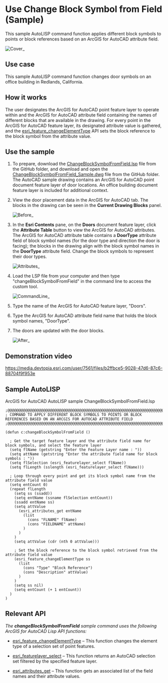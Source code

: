 # Use Change Block Symbol from Field (Sample)

This sample AutoLISP command function applies different block symbols to points or block references based on an ArcGIS for AutoCAD attribute field. 

![Cover_](https://media.devtopia.esri.com/user/7561/files/8cb91c5a-7916-47e9-ab38-4ce427f0a510)

## Use case
This sample AutoLISP command function changes door symbols on an office building in Redlands, California.

## How it works
The user designates the ArcGIS for AutoCAD point feature layer to operate within and the ArcGIS for AutoCAD attribute field containing the names of different blocks that are available in the drawing. For every point in the ArcGIS for AutoCAD feature layer, its designated attribute value is gathered, and the [esri_feature_changeElementType](https://doc.arcgis.com/en/arcgis-for-autocad/latest/commands-api/esri-feature-changeelementtype.htm) API sets the block reference to the block symbol from the attribute value.

## Use the sample
1. To prepare, download the [ChangeBlockSymbolFromField.lsp](https://devtopia.esri.com/amb13827/AFA-Samples/blob/main/SampleCodeAndDemos/ChangeBlockSymbolFromField/ChangeBlockSymbolFromField.lsp) file from the GitHub folder, and download and open the [ChangeBlockSymbolFromField_Sample.dwg](https://devtopia.esri.com/amb13827/AFA-Samples/blob/main/SampleCodeAndDemos/ChangeBlockSymbolFromField/ChangeBlockSymbolFromField_Sample.dwg) file from the GitHub folder. The AutoCAD sample drawing contains an ArcGIS for AutoCAD point document feature layer of door locations. An office building document feature layer is included for additional context. 
2.	View the door placement data in the ArcGIS for AutoCAD tab. The blocks in the drawing can be seen in the **Current Drawing Blocks** panel.

    ![Before_](https://media.devtopia.esri.com/user/7561/files/ef103267-f16c-4052-a89e-1dfdf9624100)

3.	In the **Esri Contents** pane, on the **Doors** document feature layer, click the **Attribute Table** button to view the ArcGIS for AutoCAD attributes. The ArcGIS for AutoCAD attribute table contains a **DoorType** attribute field of block symbol names (for the door type and direction the door is facing); the blocks in the drawing align with the block symbol names in the **DoorType** attribute field.  Change the block symbols to represent their door types. 

    ![Attributes_](https://media.devtopia.esri.com/user/7561/files/6f08aa74-7565-4bd5-8e98-ba10bcdda823)

4.	Load the LSP file from your computer and then type "changeBlockSymbolFromField" in the command line to access the custom tool.

    ![CommandLine_](https://media.devtopia.esri.com/user/7561/files/20f86898-2a36-4014-9ce3-804445475d9c)

5.	Type the name of the ArcGIS for AutoCAD feature layer, "Doors".
6.	Type the ArcGIS for AutoCAD attribute field name that holds the block symbol names, "DoorType".
7.	The doors are updated with the door blocks. 
    
    ![After_](https://media.devtopia.esri.com/user/7561/files/a9d34898-4397-46cd-a65e-9bce159881f0)

## Demonstration video

https://media.devtopia.esri.com/user/7561/files/b2ffbce5-9028-47d6-87c6-88704f9f953e


## Sample AutoLISP
ArcGIS for AutoCAD AutoLISP sample ChangeBlockSymbolFromField.lsp
``` LISP
;@@@@@@@@@@@@@@@@@@@@@@@@@@@@@@@@@@@@@@@@@@@@@@@@@@@@@@@@@@@@@@@@@@@@@@@@@@@@@@@@@@@@@@@@@@@@@@@@@@@@
; COMMAND TO APPLY DIFFERENT BLOCK SYMBOLS TO POINTS OR BLOCK REFERENCES BASED ON AN ARCGIS FOR AUTOCAD ATTRIBUTE FIELD 
;@@@@@@@@@@@@@@@@@@@@@@@@@@@@@@@@@@@@@@@@@@@@@@@@@@@@@@@@@@@@@@@@@@@@@@@@@@@@@@@@@@@@@@@@@@@@@@@@@@@@

(defun c:changeBlockSymbolFromField ()
  
  ; Get the target feature layer and the attribute field name for block symbols, and select the feature layer
  (setq flName (getstring "Enter the Feature Layer name : "))
  (setq attName (getstring "Enter the attribute field name for block symbols : "))
  (setq flSelection (esri_featurelayer_select flName))
  (setq flLength (sslength (esri_featurelayer_select flName)))
  
  ; Loop through every point and get its block symbol name from the attribute field value
  (setq entCount 0)
  (repeat flLength 
    (setq ss (ssadd))
    (setq entName (ssname flSelection entCount))
    (ssadd entName ss)
    (setq attValue 
      (esri_attributes_get entName 
        (list 
          (cons "FLNAME" flName)
          (cons "FIELDNAME" attName)
        )
      )
    )
    (setq attValue (cdr (nth 0 attValue)))
    
    ; Set the block reference to the block symbol retrieved from the attribute field value
    (esri_feature_changeElementType ss
      (list 
        (cons "Type" "Block Reference") 
        (cons "Description" attValue)
      )
    )
    (setq ss nil)
    (setq entCount (+ 1 entCount))
  )
)
```
## Relevant API

_The **changeBlockSymbolFromField** sample command uses the following ArcGIS for AutoCAD Lisp API functions:_

- [esri_feature_changeElementType](https://doc.arcgis.com/en/arcgis-for-autocad/latest/commands-api/esri-feature-changeelementtype.htm) – This function changes the element type of a selection set of point features.
  
- [esri_featurelayer_select](https://doc.arcgis.com/en/arcgis-for-autocad/latest/commands-api/esri-featurelayer-select.htm) – This function returns an AutoCAD selection set filtered by the specified feature layer.
  
- [esri_attributes_get](https://doc.arcgis.com/en/arcgis-for-autocad/latest/commands-api/esri-attributes-get.htm) – This function gets an associated list of the field names and their attribute values.
